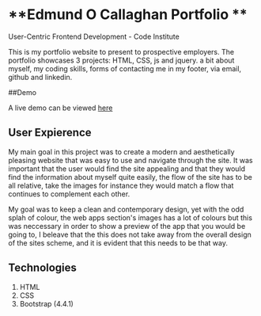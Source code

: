 # **Edmund O Callaghan Portfolio **

User-Centric Frontend Development - Code Institute

This is my portfolio website to present to prospective employers. 
The portfolio showcases 3 projects: HTML, CSS, js and jquery. 
a bit about myself, my coding skills, forms of contacting me in my footer, via email, github and linkedin.

##Demo

A live demo can be viewed [here](https://novicetheaf.github.io/user-centric-project-take-two/ )

## User Expierence

My main goal in this project was to create a modern and aesthetically pleasing website that was easy to use and navigate through the site.
It was important that the user would find the site appealing and that they would find the information about myself quite easily, the flow of the site has to be all relative, take the images for instance they would match a flow that continues to complement each other.

My goal was to keep a clean and contemporary design, yet with the odd splah of colour, the web apps section's images has a lot of colours but this was neccessary in order to show a preview of the app that you would be going to, I beleave that the this does not take away from the overall design of the sites scheme, and it is evident that this needs to be that way.

## Technologies

1. HTML
2. CSS
3. Bootstrap (4.4.1)

